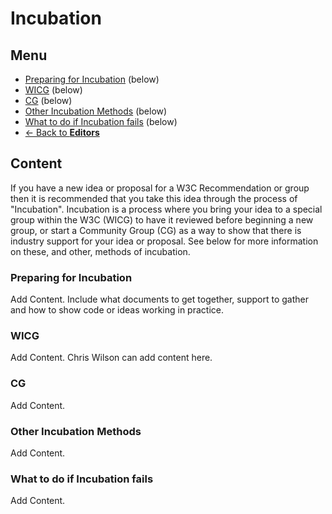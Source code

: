 # Incubation
## Menu
* [Preparing for Incubation](#) (below)
* [WICG](#) (below)
* [CG](#) (below)
* [Other Incubation Methods](#) (below)
* [What to do if Incubation fails](#) (below)
* [<- Back to **Editors**](index.md)

## Content
If you have a new idea or proposal for a W3C Recommendation or group then it is recommended that you take this idea through the process of "Incubation". Incubation is a process where you bring your idea to a special group within the W3C (WICG) to have it reviewed before beginning a new group, or start a Community Group (CG) as a way to show that there is industry support for your idea or proposal. See below for more information on these, and other, methods of incubation.

### Preparing for Incubation
Add Content. Include what documents to get together, support to gather and how to show code or ideas working in practice.

### WICG
Add Content. Chris Wilson can add content here.

### CG
Add Content. 

### Other Incubation Methods
Add Content. 

### What to do if Incubation fails
Add Content. 
